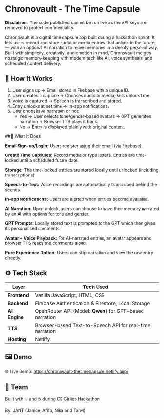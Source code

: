 # Chronovault - The Time Capsule
**Disclaimer**: The code published cannot be run live as the API keys are removed to protect confidentiality.

Chronovault is a digital time capsule app built during a hackathon sprint. It lets users record and store audio or media entries that unlock in the future — with an optional AI narration to relive memories in a deeply personal way.
Built with simplicity, creativity, and emotion in mind, Chronovault merges nostalgic memory-keeping with modern tech like AI, voice synthesis, and scheduled content delivery.

## 🔧 How It Works
1. User signs up → Email stored in Firebase with a unique ID.
2. User creates a capsule → Chooses audio or media; sets unlock time.
3. Voice is captured → Speech is transcribed and stored.
4. Entry unlocks at set time → In-app notifications.
5. User chooses AI narration or not:
   - Yes → User selects tone/gender-based avatars → GPT generates narration → Browser TTS plays it back.
   - No → Entry is displayed plainly with original content.


##🚀 What It Does

**Email Sign-up/Login:** Users register using their email (via Firebase).

**Create Time Capsules:** Record media or type letters. Entries are time-locked until a scheduled future date.

**Storage:** The time-locked entries are stored locally until unlocked (including transcriptions)

**Speech-to-Text:** Voice recordings are automatically transcribed behind the scenes.

**In-app Notifications:** Users are alerted when entries become available.

**AI Narration:** Upon unlock, users can choose to have their memory narrated by an AI with options for tone and gender.

**GPT Prompts**: Locally stored text is prompted to the GPT which then gives its personalised comments

**Avatar + Voice Playback:** For AI-narrated entries, an avatar appears and browser TTS reads the comments aloud.

**Pure Experience Option:** Users can skip narration and view the raw entry directly.

## ⚙️ Tech Stack
| Layer         | Tech Used                                                 |
| ------------- | ----------------------------------------------------------|
| **Frontend**  | Vanilla JavaScript, HTML, CSS                             |
| **Backend**   | Firebase Authentication & Firestore, Local Storage        |
| **AI Engine** | OpenRouter API (Model: **Qwen**) for GPT-based narration  |
| **TTS**       | Browser-based Text-to-Speech API for real-time narration  |
| **Hosting**   | Netlify                                                   |

## 🖼 Demo

🌐 Live Demo: https://chronovault-thetimecapsule.netlify.app/	

## 👥 Team

Built with 💡 and ☕ during CS Girlies Hackathon

By: JANT (Janice, Afifa, Nika and Tanvi)
